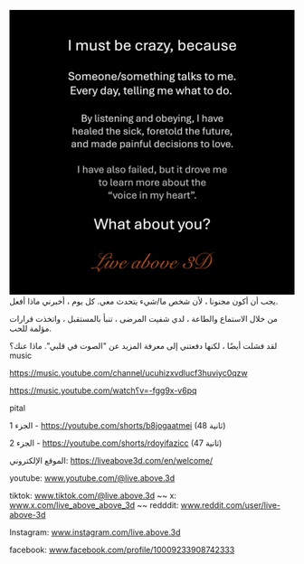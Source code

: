 ![Video cover image](../cover.jpg)
يجب أن أكون مجنونا ، لأن
شخص ما/شيء يتحدث معي.
كل يوم ، أخبرني ماذا أفعل.

من خلال الاستماع والطاعة ، لدي
شفيت المرضى ، تنبأ بالمستقبل ،
واتخذت قرارات مؤلمة للحب.

لقد فشلت أيضًا ، لكنها دفعتني إلى معرفة المزيد عن "الصوت في قلبي".
ماذا عنك؟
music

https://music.youtube.com/channel/ucuhizxvdlucf3huviyc0qzw


https://music.youtube.com/watch؟v=-fgg9x-v6pq

pital

الجزء 1 - https://youtube.com/shorts/b8jogaatmei (48 ثانية)


الجزء 2 - https://youtube.com/shorts/rdoyifazicc (47 ثانية)

الموقع الإلكتروني: https://liveabove3d.com/en/welcome/

youtube: www.youtube.com/@live.above.3d

tiktok: www.tiktok.com/@live.above.3d ~~ x: www.x.com/live_above_above_3d ~~ redddit: www.reddit.com/user/live-above-3d

Instagram: www.instagram.com/live.above.3d


facebook: www.facebook.com/profile/10009233908742333






